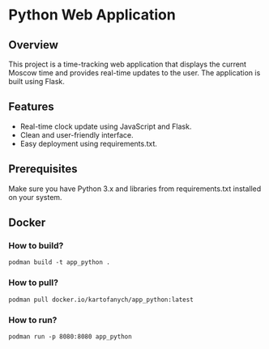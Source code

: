 # Python Web Application

## Overview

This project is a time-tracking web application that displays the current Moscow time and provides real-time updates to
the user. The application is built using Flask.

## Features

- Real-time clock update using JavaScript and Flask.
- Clean and user-friendly interface.
- Easy deployment using requirements.txt.

## Prerequisites

Make sure you have Python 3.x and libraries from requirements.txt installed on your system.

## Docker

### How to build?
```
podman build -t app_python .
```

### How to pull?
```
podman pull docker.io/kartofanych/app_python:latest
```
   
### How to run?
```
podman run -p 8080:8080 app_python
```